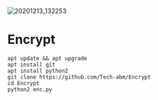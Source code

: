 ![20201213_132253](https://user-images.githubusercontent.com/52023076/102006999-1e128780-3cda-11eb-8a6d-bcce98cb8658.jpg)
# Encrypt
```
apt update && apt upgrade 
apt install git 
apt install python2 
git clone https://github.com/Tech-abm/Encrypt
cd Encrypt 
python2 enc.py
```
